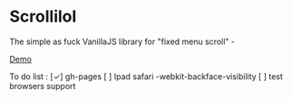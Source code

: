 Scrollilol
==========

The simple as fuck VanillaJS library for "fixed menu scroll" - 

[Demo](http://nielk.github.io/Scrollilol/)

To do list :
[✓] gh-pages
[ ] Ipad safari -webkit-backface-visibility
[ ] test browsers support
